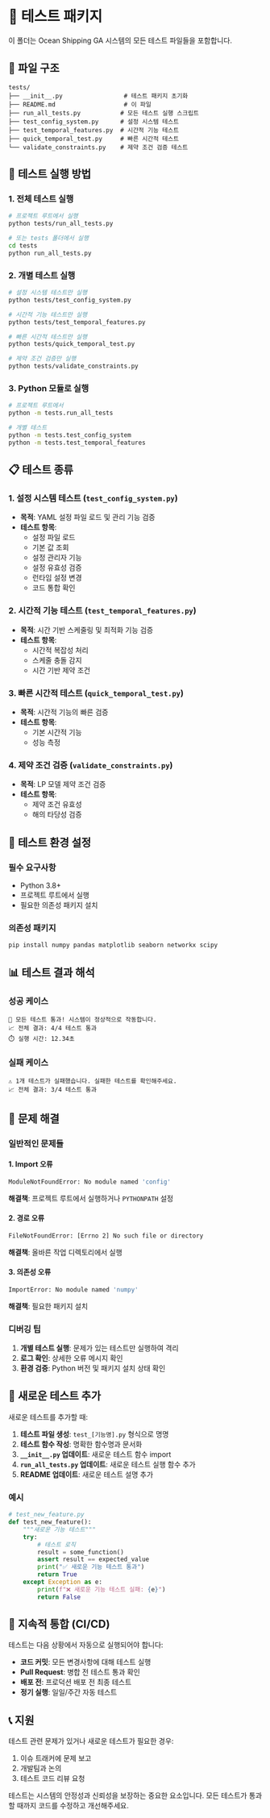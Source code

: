 # 🧪 테스트 패키지

이 폴더는 Ocean Shipping GA 시스템의 모든 테스트 파일들을 포함합니다.

## 📁 파일 구조

```
tests/
├── __init__.py                 # 테스트 패키지 초기화
├── README.md                   # 이 파일
├── run_all_tests.py           # 모든 테스트 실행 스크립트
├── test_config_system.py      # 설정 시스템 테스트
├── test_temporal_features.py  # 시간적 기능 테스트
├── quick_temporal_test.py     # 빠른 시간적 테스트
└── validate_constraints.py    # 제약 조건 검증 테스트
```

## 🚀 테스트 실행 방법

### 1. 전체 테스트 실행

```bash
# 프로젝트 루트에서 실행
python tests/run_all_tests.py

# 또는 tests 폴더에서 실행
cd tests
python run_all_tests.py
```

### 2. 개별 테스트 실행

```bash
# 설정 시스템 테스트만 실행
python tests/test_config_system.py

# 시간적 기능 테스트만 실행
python tests/test_temporal_features.py

# 빠른 시간적 테스트만 실행
python tests/quick_temporal_test.py

# 제약 조건 검증만 실행
python tests/validate_constraints.py
```

### 3. Python 모듈로 실행

```bash
# 프로젝트 루트에서
python -m tests.run_all_tests

# 개별 테스트
python -m tests.test_config_system
python -m tests.test_temporal_features
```

## 📋 테스트 종류

### 1. 설정 시스템 테스트 (`test_config_system.py`)
- **목적**: YAML 설정 파일 로드 및 관리 기능 검증
- **테스트 항목**:
  - 설정 파일 로드
  - 기본 값 조회
  - 설정 관리자 기능
  - 설정 유효성 검증
  - 런타임 설정 변경
  - 코드 통합 확인

### 2. 시간적 기능 테스트 (`test_temporal_features.py`)
- **목적**: 시간 기반 스케줄링 및 최적화 기능 검증
- **테스트 항목**:
  - 시간적 복잡성 처리
  - 스케줄 충돌 감지
  - 시간 기반 제약 조건

### 3. 빠른 시간적 테스트 (`quick_temporal_test.py`)
- **목적**: 시간적 기능의 빠른 검증
- **테스트 항목**:
  - 기본 시간적 기능
  - 성능 측정

### 4. 제약 조건 검증 (`validate_constraints.py`)
- **목적**: LP 모델 제약 조건 검증
- **테스트 항목**:
  - 제약 조건 유효성
  - 해의 타당성 검증

## 🔧 테스트 환경 설정

### 필수 요구사항
- Python 3.8+
- 프로젝트 루트에서 실행
- 필요한 의존성 패키지 설치

### 의존성 패키지
```bash
pip install numpy pandas matplotlib seaborn networkx scipy
```

## 📊 테스트 결과 해석

### 성공 케이스
```
🎉 모든 테스트 통과! 시스템이 정상적으로 작동합니다.
📈 전체 결과: 4/4 테스트 통과
⏱️ 실행 시간: 12.34초
```

### 실패 케이스
```
⚠️ 1개 테스트가 실패했습니다. 실패한 테스트를 확인해주세요.
📈 전체 결과: 3/4 테스트 통과
```

## 🐛 문제 해결

### 일반적인 문제들

#### 1. Import 오류
```bash
ModuleNotFoundError: No module named 'config'
```
**해결책**: 프로젝트 루트에서 실행하거나 `PYTHONPATH` 설정

#### 2. 경로 오류
```bash
FileNotFoundError: [Errno 2] No such file or directory
```
**해결책**: 올바른 작업 디렉토리에서 실행

#### 3. 의존성 오류
```bash
ImportError: No module named 'numpy'
```
**해결책**: 필요한 패키지 설치

### 디버깅 팁

1. **개별 테스트 실행**: 문제가 있는 테스트만 실행하여 격리
2. **로그 확인**: 상세한 오류 메시지 확인
3. **환경 검증**: Python 버전 및 패키지 설치 상태 확인

## 📝 새로운 테스트 추가

새로운 테스트를 추가할 때:

1. **테스트 파일 생성**: `test_[기능명].py` 형식으로 명명
2. **테스트 함수 작성**: 명확한 함수명과 문서화
3. **`__init__.py` 업데이트**: 새로운 테스트 함수 import
4. **`run_all_tests.py` 업데이트**: 새로운 테스트 실행 함수 추가
5. **README 업데이트**: 새로운 테스트 설명 추가

### 예시
```python
# test_new_feature.py
def test_new_feature():
    """새로운 기능 테스트"""
    try:
        # 테스트 로직
        result = some_function()
        assert result == expected_value
        print("✅ 새로운 기능 테스트 통과")
        return True
    except Exception as e:
        print(f"❌ 새로운 기능 테스트 실패: {e}")
        return False
```

## 🔄 지속적 통합 (CI/CD)

테스트는 다음 상황에서 자동으로 실행되어야 합니다:

- **코드 커밋**: 모든 변경사항에 대해 테스트 실행
- **Pull Request**: 병합 전 테스트 통과 확인
- **배포 전**: 프로덕션 배포 전 최종 테스트
- **정기 실행**: 일일/주간 자동 테스트

## 📞 지원

테스트 관련 문제가 있거나 새로운 테스트가 필요한 경우:

1. 이슈 트래커에 문제 보고
2. 개발팀과 논의
3. 테스트 코드 리뷰 요청

테스트는 시스템의 안정성과 신뢰성을 보장하는 중요한 요소입니다. 모든 테스트가 통과할 때까지 코드를 수정하고 개선해주세요.
